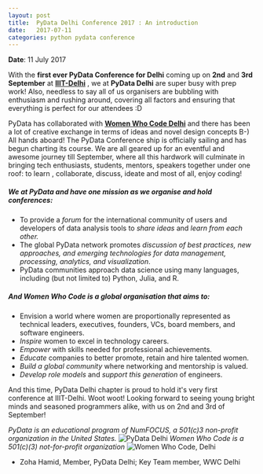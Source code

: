 ```yaml
---
layout: post
title:  PyData Delhi Conference 2017 : An introduction
date:   2017-07-11
categories: python pydata conference
---
```


**Date**: 11 July 2017

With the **first ever PyData Conference for Delhi** coming up on **2nd** and **3rd September** at [**IIIT-Delhi**](https://iiitd.ac.in/) , we at **PyData Delhi** are super busy with prep work! Also, needless to say all of us organisers are bubbling with enthusiasm and rushing around, covering all factors and ensuring that everything is perfect for our attendees :D

PyData has collaborated with [**Women Who Code Delhi**](https://www.womenwhocode.com/delhi)  and there has been a lot of creative exchange in terms of ideas and novel design concepts B-)
All hands aboard! The PyData Conference ship is officially sailing and has begun charting its course. We are all geared up for an eventful and awesome journey till September, where all this hardwork will culminate in bringing tech enthusiasts, students, mentors, speakers together under one roof: to learn , collaborate, discuss, ideate and most of all, enjoy coding!

##### We at **PyData**  and have one mission as we organise and hold conferences: 

  * To provide a *forum* for the international community of users and developers of data analysis tools to *share ideas* and *learn from each other.*   
   * The global PyData network promotes *discussion of best practices, new approaches, and emerging technologies for data management, processing, analytics, and visualization*. 
  * PyData communities approach data science using many languages, including (but not limited to) Python, Julia, and R.

##### And **Women Who Code** is a global organisation that aims to:
  * Envision a world where women are proportionally represented as technical leaders, executives, founders, VCs, board members, and software engineers.
  * *Inspire* women to excel in technology careers.
  * *Empower* with skills needed for professional achievements.
  * *Educate* companies to better promote, retain and hire talented women.
  * *Build a global community* where networking and mentorship is valued.
  * *Develop role models* and *support this generation* of engineers.



And this time, PyData Delhi chapter is proud to hold it's very first conference at IIIT-Delhi. Woot woot! Looking forward to seeing young bright minds and seasoned programmers alike, with us on 2nd and 3rd of September!

*PyData is an educational program of NumFOCUS, a 501(c)3 non-profit organization in the United States.*
![PyData Delhi](/home/zoha/Desktop/logo.png  "PyData Delhi")
*Women Who Code is a 501(c)(3) not-for-profit organization*
![Women Who Code, Delhi](/home/zoha/Desktop/wwc/WWC.png  "Women Who Code, Delhi")

- Zoha Hamid, Member, PyData Delhi; Key Team member, WWC Delhi